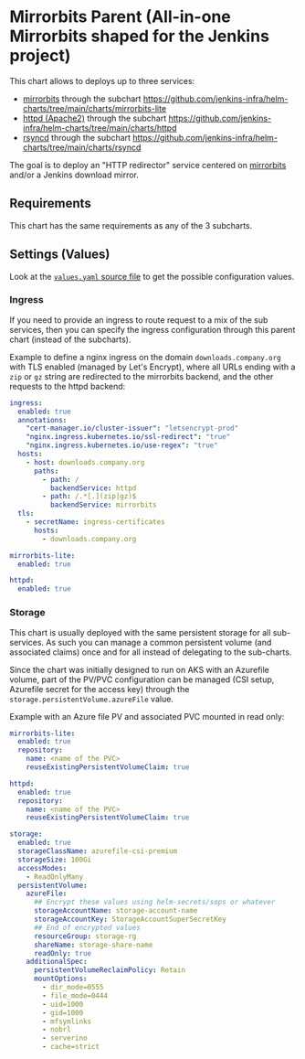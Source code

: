# Mirrorbits Parent (All-in-one Mirrorbits shaped for the Jenkins project)

This chart allows to deploys up to three services:

* [mirrorbits](https://github.com/etix/mirrorbits) through the subchart <https://github.com/jenkins-infra/helm-charts/tree/main/charts/mirrorbits-lite>
* [httpd (Apache2)](https://httpd.apache.org/) through the subchart <https://github.com/jenkins-infra/helm-charts/tree/main/charts/httpd>
* [rsyncd](https://linux.die.net/man/1/rsync) through the subchart <https://github.com/jenkins-infra/helm-charts/tree/main/charts/rsyncd>

The goal is to deploy an "HTTP redirector" service centered on [mirrorbits](https://github.com/etix/mirrorbits) and/or a Jenkins download mirror.

## Requirements

This chart has the same requirements as any of the 3 subcharts.

## Settings (Values)

Look at the [`values.yaml` source file](./values.yaml) to get the possible configuration values.

### Ingress

If you need to provide an ingress to route request to a mix of the sub services, then you can specify the ingress configuration through this parent chart (instead of the subcharts).

Example to define a nginx ingress on the domain `downloads.company.org` with TLS enabled (managed by Let's Encrypt),
where all URLs ending with a `zip` or `gz` string are redirected to the mirrorbits backend,
and the other requests to the httpd backend:

```yaml
ingress:
  enabled: true
  annotations:
    "cert-manager.io/cluster-issuer": "letsencrypt-prod"
    "nginx.ingress.kubernetes.io/ssl-redirect": "true"
    "nginx.ingress.kubernetes.io/use-regex": "true"
  hosts:
    - host: downloads.company.org
      paths:
        - path: /
          backendService: httpd
        - path: /.*[.](zip|gz)$
          backendService: mirrorbits
  tls:
    - secretName: ingress-certificates
      hosts:
        - downloads.company.org

mirrorbits-lite:
  enabled: true

httpd:
  enabled: true
```

### Storage

This chart is usually deployed with the same persistent storage for all sub-services.
As such you can manage a common persistent volume (and associated claims) once and for all instead of delegating to the sub-charts.

Since the chart was initially designed to run on AKS with an Azurefile volume, part of the PV/PVC configuration can be managed (CSI setup, Azurefile secret for the access key)
through the `storage.persistentVolume.azureFile` value.

Example with an Azure file PV and associated PVC mounted in read only:

```yaml
mirrorbits-lite:
  enabled: true
  repository:
    name: <name of the PVC>
    reuseExistingPersistentVolumeClaim: true

httpd:
  enabled: true
  repository:
    name: <name of the PVC>
    reuseExistingPersistentVolumeClaim: true

storage:
  enabled: true
  storageClassName: azurefile-csi-premium
  storageSize: 100Gi
  accessModes:
    - ReadOnlyMany
  persistentVolume:
    azureFile:
      ## Encrypt these values using helm-secrets/sops or whatever
      storageAccountName: storage-account-name
      storageAccountKey: StorageAccountSuperSecretKey
      ## End of encrypted values
      resourceGroup: storage-rg
      shareName: storage-share-name
      readOnly: true
    additionalSpec:
      persistentVolumeReclaimPolicy: Retain
      mountOptions:
        - dir_mode=0555
        - file_mode=0444
        - uid=1000
        - gid=1000
        - mfsymlinks
        - nobrl
        - serverino
        - cache=strict
```
